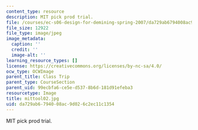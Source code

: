 ```yaml
---
content_type: resource
description: MIT pick prod trial.
file: /courses/ec-s06-design-for-demining-spring-2007/da729ab6794008ac9d026c2ec11c1354_mittool02.jpg
file_size: 12922
file_type: image/jpeg
image_metadata:
  caption: ''
  credit: ''
  image-alt: ''
learning_resource_types: []
license: https://creativecommons.org/licenses/by-nc-sa/4.0/
ocw_type: OCWImage
parent_title: Class Trip
parent_type: CourseSection
parent_uid: 99ecbfa6-ce5e-d537-8b6d-181d91efeba3
resourcetype: Image
title: mittool02.jpg
uid: da729ab6-7940-08ac-9d02-6c2ec11c1354
---
```

MIT pick prod trial.